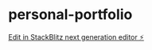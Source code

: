 # personal-portfolio

[Edit in StackBlitz next generation editor ⚡️](https://stackblitz.com/~/github.com/sandileZ/personal-portfolio)